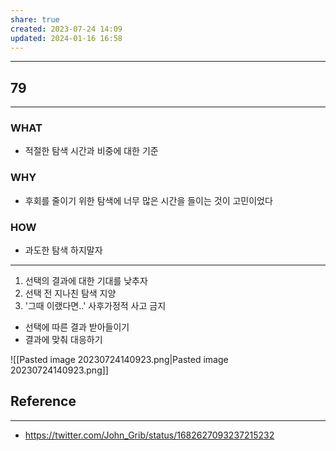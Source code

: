 ```yaml
---
share: true
created: 2023-07-24 14:09
updated: 2024-01-16 16:58
---
```


---
## 79
---
### WHAT
- 적절한 탐색 시간과 비중에 대한 기준
### WHY
- 후회를 줄이기 위한 탐색에 너무 많은 시간을 들이는 것이 고민이었다
### HOW
- 과도한 탐색 하지말자
---

1. 선택의 결과에 대한 기대를 낮추자
2. 선택 전 지나친 탐색 지양
3. '그때 이랬다면..' 사후가정적 사고 금지

- 선택에 따른 결과 받아들이기
- 결과에 맞춰 대응하기


![[Pasted image 20230724140923.png|Pasted image 20230724140923.png]]


## Reference
---
- https://twitter.com/John_Grib/status/1682627093237215232